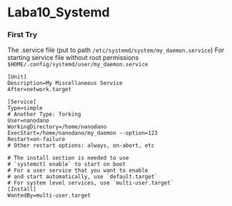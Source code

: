 # Laba10_Systemd


### First Try

The .service file (put to path `/etc/systemd/system/my_daemon.service`)
For starting service file without root permissions `$HOME/.config/systemd/user/my_daemon.service`
 ```
 [Unit]
Description=My Miscellaneous Service
After=network.target

[Service]
Type=simple
# Another Type: forking
User=nanodano
WorkingDirectory=/home/nanodano
ExecStart=/home/nanodano/my_daemon --option=123
Restart=on-failure
# Other restart options: always, on-abort, etc

# The install section is needed to use
# `systemctl enable` to start on boot
# For a user service that you want to enable
# and start automatically, use `default.target`
# For system level services, use `multi-user.target`
[Install]
WantedBy=multi-user.target
 ```
 
